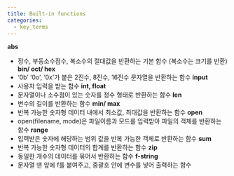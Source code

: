 ```yaml
---
title: Built-in functions
categories:
  - key_terms
---
```

**abs**
- 정수, 부동소수점수, 복소수의 절대값을 반환하는 기본 함수 (복소수는 크기를 반환)
**bin/ oct/ hex**
- ‘0b’ ‘0o’, ‘0x’가 붙은 2진수, 8진수, 16진수 문자열을 반환하는 함수
**input**
- 사용자 입력을 받는 함수
**int, float**
- 문자열이나 소수점이 있는 숫자를 정수 형태로 반환하는 함수
**len**
- 변수의 길이를 반환하는 함수
**min/ max**
- 반복 가능한 숫자형 데이터 내에서 최소값, 최대값을 반환하는 함수
**open**
- open(filename, mode)은 파일이름과 모드를 입력받아 파일의 객체를 반환하는 함수
**range**
- 입력받은 숫자에 해당하는 범위 값을 반복 가능한 객체로 반환하는 함수
**sum**
- 반복 가능한 숫자형 데이터의 합계를 반환하는 함수
**zip**
- 동일한 개수의 데이터를 묶어서 반환하는 함수
**f-string**
- 문자열 맨 앞에 f를 붙여주고, 중괄호 안에 변수를 넣어 출력하는 함수